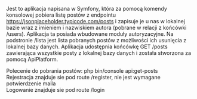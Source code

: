 Jest to aplikacja napisana w Symfony, która za pomocą komendy konsolowej pobiera listę postów z endpointu https://jsonplaceholder.typicode.com/posts i zapisuje je u nas w lokalnej bazie wraz z imieniem i nazwiskiem autora (pobrane w relacji z końcówki /users). Aplikacja ta posiada wbudowane moduły autoryzacyjne. Na podstronie /lista jest lista pobranych postów z możliwości ich usunięcia z lokalnej bazy danych. Aplikacja udostępnia końcówkę GET /posts zawierająca wszystkie posty z lokalnej bazy danych i została stworzona za pomocą ApiPlatform.

Polecenie do pobrania postów: php bin/console api:get-posts <br>
Rejestracja znajduje sie pod route /register, nie jest wymagane potwierdzenie maila <br>
Logowanie znajduje sie pod route /login
